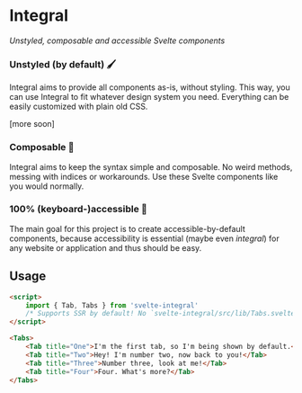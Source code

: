 # Integral

_Unstyled, composable and accessible Svelte components_

### Unstyled (by default) 🖌

Integral aims to provide all components as-is, without styling. This way, you can use Integral to fit whatever design system you need. Everything can be easily customized with plain old CSS.

[more soon]

### Composable 🔣

Integral aims to keep the syntax simple and composable. No weird methods, messing with indices or workarounds. Use these Svelte components like you would normally.

### 100% (keyboard-)accessible 🥳

The main goal for this project is to create accessible-by-default components, because accessibility is essential (maybe even _integral_) for any website or application and thus should be easy.

## Usage

```html
<script>
	import { Tab, Tabs } from 'svelte-integral'
	/* Supports SSR by default! No `svelte-integral/src/lib/Tabs.svelte` nonsense. */
</script>

<Tabs>
	<Tab title="One">I'm the first tab, so I'm being shown by default.</Tab>
	<Tab title="Two">Hey! I'm number two, now back to you!</Tab>
	<Tab title="Three">Number three, look at me!</Tab>
	<Tab title="Four">Four. What's more?</Tab>
</Tabs>
```
